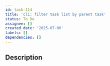```yaml
---
id: task-114
title: 'cli: filter task list by parent task'
status: To Do
assignee: []
created_date: '2025-07-06'
labels: []
dependencies: []
---
```


## Description

